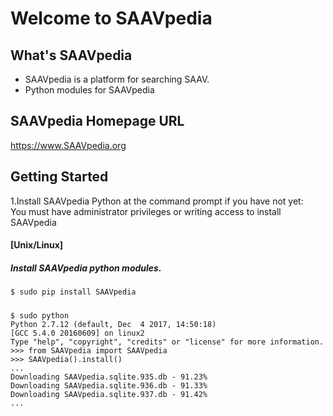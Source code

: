 # Welcome to SAAVpedia 

## What's SAAVpedia
- SAAVpedia is a platform for searching SAAV.
- Python modules for SAAVpedia

## SAAVpedia Homepage URL
https://www.SAAVpedia.org

## Getting Started
1.Install SAAVpedia Python at the command prompt if you have not yet:   
You must have administrator privileges or writing access to install SAAVpedia   
#### [Unix/Linux]
##### Install SAAVpedia python modules.
    $ sudo pip install SAAVpedia

##### 
    $ sudo python
    Python 2.7.12 (default, Dec  4 2017, 14:50:18)
    [GCC 5.4.0 20160609] on linux2
    Type "help", "copyright", "credits" or "license" for more information.
    >>> from SAAVpedia import SAAVpedia
    >>> SAAVpedia().install()
    ...
    Downloading SAAVpedia.sqlite.935.db - 91.23%
    Downloading SAAVpedia.sqlite.936.db - 91.33%
    Downloading SAAVpedia.sqlite.937.db - 91.42%
    ...
